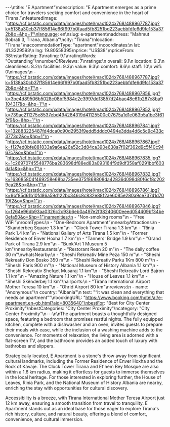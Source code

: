 ---\ntitle: "E Apartment"\ndescription: "E Apartment emerges as a prime choice for travelers seeking comfort and convenience in the heart of Tirana."\nfeaturedImage: "https://cf.bstatic.com/xdata/images/hotel/max1024x768/488967787.jpg?k=5138a30cb37ff85614e66f997b0faad5fb8251bd223aebbfdfe6d9fc153a372b&o=&hp=1"\nlanguage: en\nslug: e-apartment\naddress: "Mahmut Bobrati 3, Tirana, Albania"\ncity: "Tirana"\nlocation: "Tirana"\naccommodationType: "apartment"\ncoordinates:\n  lat: 41.3329593\n  lng: 19.80558395\nprice: "US$38"\npriceFrom: 38\nstarRating: 3\nrating: 9.1\nratingWords: "Outstanding"\nnumberOfReviews: 7\nratings:\n  overall: 9.1\n  location: 9.3\n  cleanliness: 8.2\n  facilities: 9.3\n  value: 9.3\n  comfort: 8.6\n  staff: 10\n  wifi: 0\nimages:\n  - "https://cf.bstatic.com/xdata/images/hotel/max1024x768/488967787.jpg?k=5138a30cb37ff85614e66f997b0faad5fb8251bd223aebbfdfe6d9fc153a372b&o=&hp=1"\n  - "https://cf.bstatic.com/xdata/images/hotel/max1024x768/488967856.jpg?k=3be4d89506b5028c08bf5984c2e3997ddf3857d24bac48e61b287c8ba9104317&o=&hp=1"\n  - "https://cf.bstatic.com/xdata/images/hotel/max1024x768/488967852.jpg?k=739ac211275e8537ebd494284319d41125500c07675a1d1e063b5a1be3f612f9&o=&hp=1"\n  - "https://cf.bstatic.com/xdata/images/hotel/max1024x768/488967841.jpg?k=132883225487fd4dca0c90d2953f9edd5dddc0494e3dda4d6c5c9c433c3773d2&o=&hp=1"\n  - "https://cf.bstatic.com/xdata/images/hotel/max1024x768/488967867.jpg?k=f127ed0bfe881833a9a6ea26a52c3d84ca390e638a7f02f362d9c5f40c9467c7&o=&hp=1"\n  - "https://cf.bstatic.com/xdata/images/hotel/max1024x768/488967835.jpg?k=1c26970745548776ba283698df88ed83a093164f9d9df358af0291bbf603da1a&o=&hp=1"\n  - "https://cf.bstatic.com/xdata/images/hotel/max1024x768/488967832.jpg?k=163685804f469258e68ba735ee375f868808da42836d098d80f6cf8c2029ca28&o=&hp=1"\n  - "https://cf.bstatic.com/xdata/images/hotel/max1024x768/488967861.jpg?k=9bf85d61b10fd86a59d122bc346c8c832e88f2ae6085e280a9ce73741d7019f2&o=&hp=1"\n  - "https://cf.bstatic.com/xdata/images/hotel/max1024x768/488967846.jpg?k=f264e96db93aa0326c2c93b6eb0a497e2f38240600eeed054409bf34be0efa50&o=&hp=1"\namenities:\n  - "Non-smoking rooms"\n  - "Free WiFi"\nroomTypes:\n  - "One-Bedroom Apartment"\nnearbyAttractions:\n  - "Skanderbeg Square 1.3 km"\n  - "Clock Tower Tirana 1.3 km"\n  - "Rinia Park 1.4 km"\n  - "National Gallery of Arts Tirana 1.5 km"\n  - "Former Residence of Enver Hoxha 1.7 km"\n  - "Tanners' Bridge 1.9 km"\n  - "Grand Park of Tirana 2.9 km"\n  - "Bunk'Art 1 Museum 5 km"\nnearbyRestaurants:\n  - "Restorant Rean 20 m"\n  - "The daily coffee 30 m"\nwhatsNearby:\n  - "Sheshi Rekreativ Mine Peza 150 m"\n  - "Sheshi Rekreativ Don Bosko 350 m"\n  - "Sheshi Rekreativ Parku 1Km 800 m"\n  - "Sheshi Paris 900 m"\n  - "National Museum of History Albania 1.1 km"\n  - "Sheshi Rekreativ Shefqet Musaraj 1.1 km"\n  - "Sheshi Rekreativ Lord Bajron 1.1 km"\n  - "Amazing Nature 1.1 km"\n  - "House of Leaves 1.1 km"\n  - "Sheshi Skënderbej 1.1 km"\nairports:\n  - "Tirana International Airport Mother Teresa 10 km"\n  - "Ohrid Airport 80 km"\nreviews:\n  - name: "Anonymous"\n    country: "Albania"\n    text: "“It was clean and everything that needs an apartment”"\nbookingURL: "https://www.booking.com/hotel/al/e-apartment.en-gb.html?aid=8035640"\nbestFor: "Best for City Center Proximity"\nbestCategories: "City Center Proximity"\ncategory: "City Center Proximity"\n---\n\nThe apartment boasts a thoughtfully designed space, featuring a bedroom that promises restful nights. The fully equipped kitchen, complete with a dishwasher and an oven, invites guests to prepare their meals with ease, while the inclusion of a washing machine adds to the convenience. For moments of relaxation, the living area is adorned with a flat-screen TV, and the bathroom provides an added touch of luxury with bathrobes and slippers.

Strategically located, E Apartment is a stone's throw away from significant cultural landmarks, including the Former Residence of Enver Hoxha and the Rock of Kavaje. The Clock Tower Tirana and Et'hem Bey Mosque are also within a 1.6 km radius, making it effortless for guests to immerse themselves in the local heritage. For those interested in exploring further, the House of Leaves, Rinia Park, and the National Museum of History Albania are nearby, enriching the stay with opportunities for cultural discovery.

Accessibility is a breeze, with Tirana International Mother Teresa Airport just 12 km away, ensuring a smooth transition from travel to tranquility. E Apartment stands out as an ideal base for those eager to explore Tirana's rich history, culture, and natural beauty, offering a blend of comfort, convenience, and cultural immersion.